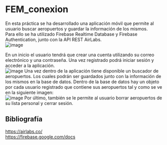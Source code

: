 # FEM_conexion
En esta práctica se ha desarrollado una aplicación móvil que permite al usuario buscar aeropuertos y guardar la información de los mismos.  
Para ello se ha utilizado Firebase Realtime Database y Firebase Authentication, junto con la API REST AirLabs.  
![image](https://github.com/alu0101233093/FEM_conexion/assets/72469549/17914e80-9485-4d0b-b255-7515d77f552c)  
  
En un inicio el usuario tendrá que crear una cuenta utilizando su correo electrónico y una contraseña. Una vez registrado podrá iniciar sesión y acceder a la aplicación.  
![image](https://github.com/alu0101233093/FEM_conexion/assets/72469549/a010dd54-403c-42dd-a4ae-a40ebfa25ec7)
Una vez dentro de la aplicación tiene disponible un buscador de aeropuertos. Los cuales podrán ser guardados junto con la información de los mismos en la base de datos.
Dentro de la base de datos hay un objeto por cada usuario registrado que contiene sus aeropuertos tal y como se ve en la siguiente imagen:  
![image](https://github.com/alu0101233093/FEM_conexion/assets/72469549/4874d242-5668-4da5-860d-4312a8e15fe4)
Por último, también se le permite al usuario borrar aeropuertos de su lista personal y cerrar sesión.

## Bibliografía  
https://airlabs.co/  
https://firebase.google.com/docs  
